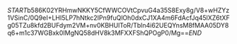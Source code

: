 $START$b586K02YRHmwNKKY5CfWWCOVtCpvuG4a35S8Exy8g/V8+wHZYz1VSinC/0Q9eI+LHI5LP7hNtkc2IPn9fuQlOh0dxCJ1XA4m6FdAcfJq45lXZ6tXFg05TZu8kfd2BUFdym2VM+nv0KBHUlToR/Tbln4i62UEQYnsM8fMAA05DY8q6+m1c37WGBxk0IMgNQ58dHV8k3MFXXFShQPOgP0/Mg==$END$